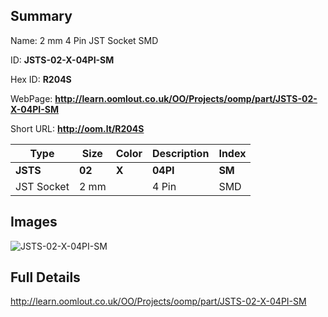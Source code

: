 

## Summary
 
Name: 2 mm 4 Pin JST Socket SMD

ID: __JSTS-02-X-04PI-SM__

Hex ID: __R204S__

WebPage: __http://learn.oomlout.co.uk/OO/Projects/oomp/part/JSTS-02-X-04PI-SM__

Short URL: __http://oom.lt/R204S__


| Type   | Size   | Color   | Description   | Index   |    
| ----- | ------   | ------   | -----   | ----   |    
| __JSTS__   					| __02__   					| __X__    						| __04PI__    					| __SM__ |    
| JST Socket		| 2 mm	| 		| 4 Pin	| SMD	|

## Images
![JSTS-02-X-04PI-SM](http://oomlout.com/oomp-gen/parts/JSTS-02-X-04PI-SM/JSTS-02-X-04PI-SM_420.jpg)

## Full Details

 http://learn.oomlout.co.uk/OO/Projects/oomp/part/JSTS-02-X-04PI-SM

